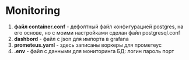 # Monitoring

1. **файл container.conf** - дефолтный файл конфигурацией postgres, 
на его основе, но с моими настройками сделан файл postgresql.conf
2. **dashbord** - файл с json для импорта в grafana
3. **prometeus.yaml** - здесь записаны воркеры для прометеус
4. **.env** - файл с данными для мониторинга БД: логин пароль порт 
